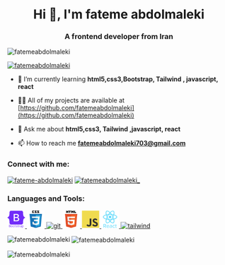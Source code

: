 <h1 align="center">Hi 👋, I'm fateme abdolmaleki</h1>
<h3 align="center">A frontend developer from Iran</h3>

<p align="left"> <img src="https://komarev.com/ghpvc/?username=fatemeabdolmaleki&label=Profile%20views&color=0e75b6&style=flat" alt="fatemeabdolmaleki" /> </p>

<p align="left"> <a href="https://github.com/ryo-ma/github-profile-trophy"><img src="https://github-profile-trophy.vercel.app/?username=fatemeabdolmaleki" alt="fatemeabdolmaleki" /></a> </p>

- 🌱 I’m currently learning **html5,css3,Bootstrap, Tailwind , javascript, react**

- 👨‍💻 All of my projects are available at [https://github.com/fatemeabdolmaleki](https://github.com/fatemeabdolmaleki)

- 💬 Ask me about **html5,css3, Tailwind ,javascript, react**

- 📫 How to reach me **fatemeabdolmaleki703@gmail.com**

<h3 align="left">Connect with me:</h3>
<p align="left">
<a href="https://linkedin.com/in/fateme-abdolmaleki" target="blank"><img align="center" src="https://raw.githubusercontent.com/rahuldkjain/github-profile-readme-generator/master/src/images/icons/Social/linked-in-alt.svg" alt="fateme-abdolmaleki" height="30" width="40" /></a>
<a href="https://instagram.com/fatemeabdolmaleki_" target="blank"><img align="center" src="https://raw.githubusercontent.com/rahuldkjain/github-profile-readme-generator/master/src/images/icons/Social/instagram.svg" alt="fatemeabdolmaleki_" height="30" width="40" /></a>
</p>

<h3 align="left">Languages and Tools:</h3>
<p align="left"> <a href="https://getbootstrap.com" target="_blank" rel="noreferrer"> <img src="https://raw.githubusercontent.com/devicons/devicon/master/icons/bootstrap/bootstrap-plain-wordmark.svg" alt="bootstrap" width="40" height="40"/> </a> <a href="https://www.w3schools.com/css/" target="_blank" rel="noreferrer"> <img src="https://raw.githubusercontent.com/devicons/devicon/master/icons/css3/css3-original-wordmark.svg" alt="css3" width="40" height="40"/> </a> <a href="https://git-scm.com/" target="_blank" rel="noreferrer"> <img src="https://www.vectorlogo.zone/logos/git-scm/git-scm-icon.svg" alt="git" width="40" height="40"/> </a> <a href="https://www.w3.org/html/" target="_blank" rel="noreferrer"> <img src="https://raw.githubusercontent.com/devicons/devicon/master/icons/html5/html5-original-wordmark.svg" alt="html5" width="40" height="40"/> </a> <a href="https://developer.mozilla.org/en-US/docs/Web/JavaScript" target="_blank" rel="noreferrer"> <img src="https://raw.githubusercontent.com/devicons/devicon/master/icons/javascript/javascript-original.svg" alt="javascript" width="40" height="40"/> </a> <a href="https://reactjs.org/" target="_blank" rel="noreferrer"> <img src="https://raw.githubusercontent.com/devicons/devicon/master/icons/react/react-original-wordmark.svg" alt="react" width="40" height="40"/> </a> <a href="https://tailwindcss.com/" target="_blank" rel="noreferrer"> <img src="https://www.vectorlogo.zone/logos/tailwindcss/tailwindcss-icon.svg" alt="tailwind" width="40" height="40"/> </a> </p>

<p><img align="left" src="https://github-readme-stats.vercel.app/api/top-langs?username=fatemeabdolmaleki&show_icons=true&locale=en&layout=compact" alt="fatemeabdolmaleki" /></p>

<p>&nbsp;<img align="center" src="https://github-readme-stats.vercel.app/api?username=fatemeabdolmaleki&show_icons=true&locale=en" alt="fatemeabdolmaleki" /></p>

<p><img align="center" src="https://github-readme-streak-stats.herokuapp.com/?user=fatemeabdolmaleki&" alt="fatemeabdolmaleki" /></p>

